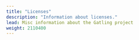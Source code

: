 ```yaml
---
title: "Licenses"
description: "Information about licenses."
lead: Misc information about the Gatling project
weight: 2110400
---
```

